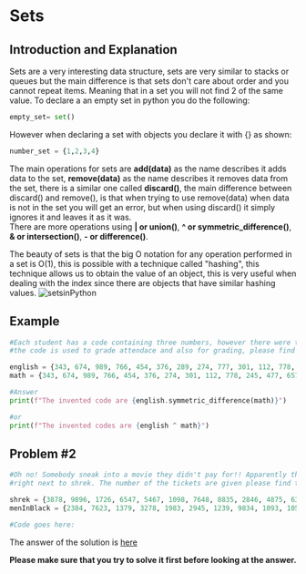 # Sets
## Introduction and Explanation 
  Sets are a very interesting data structure, sets are very similar to stacks or queues but the main difference is that sets don't care about order and you cannot repeat items. Meaning that in a set you will not find 2 of the same value. To declare a an empty set in python you do the following:
```python
empty_set= set()
``` 
However when declaring a set with objects you declare it with {} as shown:
```python
number_set = {1,2,3,4}
```
The main operations for sets are **add(data)** as the name describes it adds data to the set, **remove(data)** as the name describes it removes data from the set, there is a similar one called **discard()**, the main difference between discard() and remove(), is that when trying to use remove(data) when data is not in the set you will get an error, but when using discard() it simply ignores it and leaves it as it was.   
There are more operations using **| or union()**, **^ or symmetric_difference()**, **& or intersection()**, **- or difference()**.   

The beauty of sets is that the big O notation for any operation performed in a set is O(1), this is possible with a technique called "hashing", this technique allows us to obtain the value of an object, this is very useful when dealing with the index since there are objects that have similar hashing values.
![setsinPython](https://pynative.com/wp-content/uploads/2021/03/python-sets.jpg)

## Example 
```python
#Each student has a code containing three numbers, however there were two students that came an observe classes, when asked for their code, they made up one.
#the code is used to grade attendace and also for grading, please find out which were the codes that were made up....

english = {343, 674, 989, 766, 454, 376, 289, 274, 777, 301, 112, 778, 245, 477, 657}
math = {343, 674, 989, 766, 454, 376, 274, 301, 112, 778, 245, 477, 657, 289, 656}

#Answer 
print(f"The invented code are {english.symmetric_difference(math)}")

#or 
print(f"The invented codes are {english ^ math}")

```
## Problem #2 
```python
#Oh no! Somebody sneak into a movie they didn't pay for!! Apparently this person payed to go to Shrek but also enter to Men in Black that was
#right next to shrek. The number of the tickets are given please find the number of the ticket that is repeated for both movies. 

shrek = {3878, 9896, 1726, 6547, 5467, 1098, 7648, 8835, 2846, 4875, 6382, 1164, 8366, 8367, 9843, 9083, 1174, 7574, 6374, 3452, 9876, 5648, 5552}
menInBlack = {2384, 7623, 1379, 3278, 1983, 2945, 1239, 9834, 1093, 1058, 8923, 9543, 4023, 7835, 7823, 7648, 2942, 2553, 1240, 3578, 3848, 7569}

#Code goes here:

```
The answer of the solution is [here](https://github.com/Bombshell5/DataStructures/blob/main/solution_sets.py)

**Please make sure that you try to solve it first before looking at the answer.**

